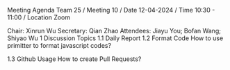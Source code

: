 Meeting Agenda
Team 25 / Meeting 10 / Date 12-04-2024 / Time 10:30 - 11:00 / Location Zoom


Chair: Xinrun Wu
Secretary: Qian Zhao
Attendees: Jiayu You; Bofan Wang; Shiyao Wu
1 Discussion Topics
1.1 Daily Report
1.2 Format Code
How to use primitter to format javascript codes?

1.3 Github Usage
How to create Pull Requests?
